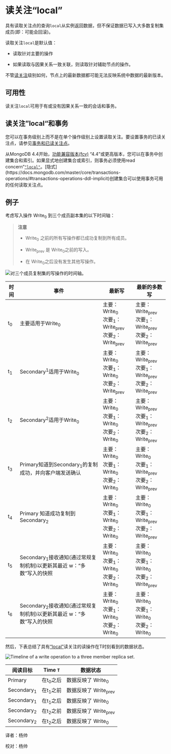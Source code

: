 # 读关注“local”

具有读取关注点的查询`local`从实例返回数据，但不保证数据已写入大多数复制集成员(即：可能会回滚)。

读取关注`local`是默认值：

*   读取针对主要的操作

*   如果读取与因果关系一致关联，则读取针对辅助节点的操作。

不管[读关注](https://docs.mongodb.com/manual/reference/glossary/#term-read-concern)级别如何，节点上的最新数据都可能无法反映系统中数据的最新版本。

## 可用性

读关注`local`可用于有或没有因果关系一致的会话和事务。

## 读关注”local“和事务

您可以在事务级别上而不是在单个操作级别上设置读取关注。要设置事务的已读关注点，请参见[事务和已读关注点](https://docs.mongodb.com/manual/core/transactions/#transactions-read-concern)。

从MongoDB 4.4开始，[功能兼容版本(fcv)](https://docs.mongodb.com/master/reference/command/setFeatureCompatibilityVersion/#view-fcv) “4.4”或更高版本，您可以在事务中创建集合和索引。如果显式地创建集合或索引，则事务必须使用read concern“[`"local"`](https://docs.mongodb.com/master/reference/read-concern-local/#readconcern."local")。[隐式](https://docs.mongodb.com/master/core/transactions-operations/#transactions-operations-ddl-implicit)创建集合可以使用事务可用的任何读取关注点。

## 例子

考虑写入操作 Write<sub>0</sub> 到三个成员副本集的以下时间轴：

> **注意**
>
> * Write<sub>0</sub> 之前的所有写操作都已成功复制到所有成员。
>
> * Write<sub>prev</sub> 是 Write<sub>0</sub>之前的写入。
>
> * 在 Write<sub>0</sub>之后没有发生其他写操作。

![对三个成员复制集的写操作的时间轴。](https://docs.mongodb.com/manual/_images/read-concern-write-timeline.svg)

| 时间          | 事件                                                         | 最新写                                                       | 最新的多数写                                                 |
| ------------- | ------------------------------------------------------------ | ------------------------------------------------------------ | ------------------------------------------------------------ |
| t<sub>0</sub> | 主要适用于Write<sub>0</sub>                                  | 主要：Write<sub>0</sub><br/>次要<sub>1</sub>：Write<sub>prev</sub><br />次要<sub>2</sub>：Write<sub>prev</sub> | 主要：Write<sub>prev</sub><br/>次要<sub>1</sub>：Write<sub>prev</sub><br />次要<sub>2</sub>：Write<sub>prev</sub> |
| t<sub>1</sub> | Secondary<sup>1</sup>适用于Write<sub>0</sub>                 | 主要：Write<sub>0</sub><br/>次要<sub>1</sub>：Write<sub>0</sub><br />次要<sub>2</sub>：Write<sub>prev</sub> | 主要：Write<sub>prev</sub><br/>次要<sub>1</sub>：Write<sub>prev</sub><br />次要<sub>2</sub>：Write<sub>prev</sub> |
| t<sub>2</sub> | Secondary<sup>2</sup>适用于Write<sub>0</sub>                 | 主要：Write<sub>0</sub><br/>次要<sub>1</sub>：Write<sub>0</sub><br />次要<sub>2</sub>：Write<sub>0</sub> | 主要：Write<sub>prev</sub><br/>次要<sub>1</sub>：Write<sub>prev</sub><br />次要<sub>2</sub>：Write<sub>prev</sub> |
| t<sub>3</sub> | Primary知道到Secondary<sub>1</sub>的复制成功，并向客户端发送确认 | 主要：Write<sub>0</sub><br/>次要<sub>1</sub>：Write<sub>0</sub><br />次要<sub>2</sub>：Write<sub>0</sub> | 主要：Write<sub>0</sub><br/>次要<sub>1</sub>：Write<sub>prev</sub><br />次要<sub>2</sub>：Write<sub>prev</sub> |
| t<sub>4</sub> | Primary 知道成功复制到 Secondary<sub>2</sub>                 | 主要：Write<sub>0</sub><br/>次要<sub>1</sub>：Write<sub>0</sub><br />次要<sub>2</sub>：Write<sub>0</sub> | 主要：Write<sub>0</sub><br/>次要<sub>1</sub>：Write<sub>prev</sub><br />次要<sub>2</sub>：Write<sub>prev</sub> |
| t<sub>5</sub> | Secondary<sub>1</sub>接收通知(通过常规复制机制)以更新其最近 w：“多数”写入的快照 | 主要：Write<sub>0</sub><br/>次要<sub>1</sub>：Write<sub>0</sub><br />次要<sub>2</sub>：Write<sub>0</sub> | 主要：Write<sub>0</sub><br/>次要<sub>1</sub>：Write<sub>0</sub><br />次要<sub>2</sub>：Write<sub>prev</sub> |
| t<sub>6</sub> | Secondary<sub>2</sub>接收通知(通过常规复制机制)以更新其最近 w：“多数”写入的快照 | 主要：Write<sub>0</sub><br/>次要<sub>1</sub>：Write<sub>0</sub><br />次要<sub>2</sub>：Write<sub>0</sub> | 主要：Write<sub>0</sub><br/>次要<sub>1</sub>：Write<sub>0</sub><br />次要<sub>2</sub>：Write<sub>0</sub> |

然后，下表总结了具有[“local”](#)读关注的读操作在T时刻看到的数据状态。

![Timeline of a write operation to a three member replica set.](https://docs.mongodb.com/manual/_images/read-concern-write-timeline.svg)

| 阅读目标              | Time `T`            | 数据状态                        |
| --------------------- | ------------------- | ------------------------------- |
| Primary               | 在t<sub>0</sub>之后 | 数据反映了 Write<sub>0</sub>    |
| Secondary<sub>1</sub> | 在t<sub>1</sub>之前 | 数据反映了 Write<sub>prev</sub> |
| Secondary<sub>1</sub> | 在t<sub>1</sub>之后 | 数据反映了 Write<sub>0</sub>    |
| Secondary<sub>2</sub> | 在t<sub>2</sub>之前 | 数据反映了 Write<sub>prev</sub> |
| Secondary<sub>2</sub> | 在t<sub>2</sub>之后 | 数据反映了 Write<sub>0</sub>    |



译者：杨帅

校对：杨帅
